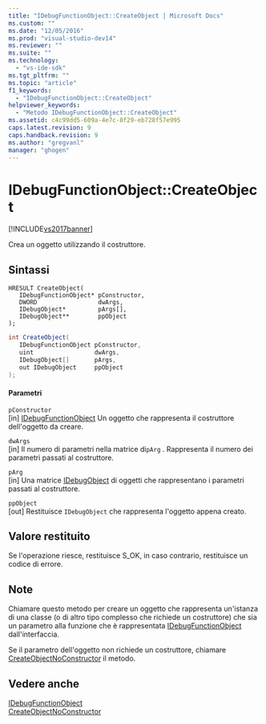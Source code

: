 ```yaml
---
title: "IDebugFunctionObject::CreateObject | Microsoft Docs"
ms.custom: ""
ms.date: "12/05/2016"
ms.prod: "visual-studio-dev14"
ms.reviewer: ""
ms.suite: ""
ms.technology: 
  - "vs-ide-sdk"
ms.tgt_pltfrm: ""
ms.topic: "article"
f1_keywords: 
  - "IDebugFunctionObject::CreateObject"
helpviewer_keywords: 
  - "Metodo IDebugFunctionObject::CreateObject"
ms.assetid: c4c99dd5-609a-4e7c-8f29-eb728f57e995
caps.latest.revision: 9
caps.handback.revision: 9
ms.author: "gregvanl"
manager: "ghogen"
---
```

# IDebugFunctionObject::CreateObject
[!INCLUDE[vs2017banner](../../../code-quality/includes/vs2017banner.md)]

Crea un oggetto utilizzando il costruttore.  
  
## Sintassi  
  
```cpp#  
HRESULT CreateObject(   
   IDebugFunctionObject* pConstructor,  
   DWORD                 dwArgs,  
   IDebugObject*         pArgs[],  
   IDebugObject**        ppObject  
);  
```  
  
```c#  
int CreateObject(  
   IDebugFunctionObject pConstructor,   
   uint                 dwArgs,   
   IDebugObject[]       pArgs,   
   out IDebugObject     ppObject  
);  
```  
  
#### Parametri  
 `pConstructor`  
 \[in\]  [IDebugFunctionObject](../../../extensibility/debugger/reference/idebugfunctionobject.md) Un oggetto che rappresenta il costruttore dell'oggetto da creare.  
  
 `dwArgs`  
 \[in\]  Il numero di parametri nella matrice di`pArg` .  Rappresenta il numero dei parametri passati al costruttore.  
  
 `pArg`  
 \[in\]  Una matrice [IDebugObject](../../../extensibility/debugger/reference/idebugobject.md) di oggetti che rappresentano i parametri passati al costruttore.  
  
 `ppObject`  
 \[out\]  Restituisce `IDebugObject` che rappresenta l'oggetto appena creato.  
  
## Valore restituito  
 Se l'operazione riesce, restituisce S\_OK, in caso contrario, restituisce un codice di errore.  
  
## Note  
 Chiamare questo metodo per creare un oggetto che rappresenta un'istanza di una classe \(o di altro tipo complesso che richiede un costruttore\) che sia un parametro alla funzione che è rappresentata [IDebugFunctionObject](../../../extensibility/debugger/reference/idebugfunctionobject.md) dall'interfaccia.  
  
 Se il parametro dell'oggetto non richiede un costruttore, chiamare [CreateObjectNoConstructor](../../../extensibility/debugger/reference/idebugfunctionobject-createobjectnoconstructor.md) il metodo.  
  
## Vedere anche  
 [IDebugFunctionObject](../../../extensibility/debugger/reference/idebugfunctionobject.md)   
 [CreateObjectNoConstructor](../../../extensibility/debugger/reference/idebugfunctionobject-createobjectnoconstructor.md)
